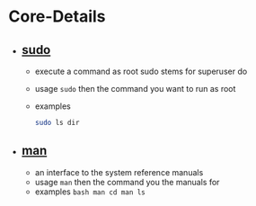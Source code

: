 # Core-Details

- ## [sudo](http://manpages.ubuntu.com/manpages/jammy/en/man8/sudo.8.html)

  - execute a command as root sudo stems for superuser do
  - usage `sudo` then the command you want to run as root
  - examples

    ```bash
    sudo ls dir
    ```

- ## [man](http://manpages.ubuntu.com/manpages/jammy/en/man1/man.1.html)

  - an interface to the system reference manuals
  - usage `man` then the command you the manuals for
  - examples `bash man cd man ls`
